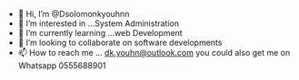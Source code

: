 - 👋 Hi, I’m @Dsolomonkyouhnn
- 👀 I’m interested in ...System Administration 
- 🌱 I’m currently learning ...web Development 
- 💞️ I’m looking to collaborate on software developments
- 📫 How to reach me ... dk.youhn@outlook.com you could also get me on Whatsapp 0555688901

<!---
Dsolomonkyouhnn/Dsolomonkyouhnn is a ✨ special ✨ repository because its `README.md` (this file) appears on your GitHub profile.
You can click the Preview link to take a look at your changes.
--->
